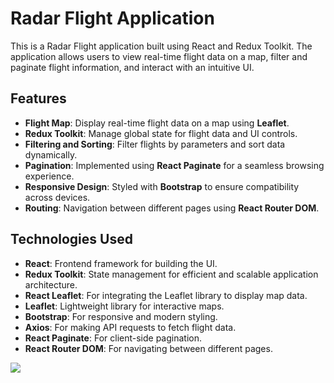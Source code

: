 # Radar Flight Application

This is a Radar Flight application built using React and Redux Toolkit. The application allows users to view real-time flight data on a map, filter and paginate flight information, and interact with an intuitive UI.

## Features

- **Flight Map**: Display real-time flight data on a map using **Leaflet**.
- **Redux Toolkit**: Manage global state for flight data and UI controls.
- **Filtering and Sorting**: Filter flights by parameters and sort data dynamically.
- **Pagination**: Implemented using **React Paginate** for a seamless browsing experience.
- **Responsive Design**: Styled with **Bootstrap** to ensure compatibility across devices.
- **Routing**: Navigation between different pages using **React Router DOM**.

## Technologies Used

- **React**: Frontend framework for building the UI.
- **Redux Toolkit**: State management for efficient and scalable application architecture.
- **React Leaflet**: For integrating the Leaflet library to display map data.
- **Leaflet**: Lightweight library for interactive maps.
- **Bootstrap**: For responsive and modern styling.
- **Axios**: For making API requests to fetch flight data.
- **React Paginate**: For client-side pagination.
- **React Router DOM**: For navigating between different pages.

![](ekran.gif)
